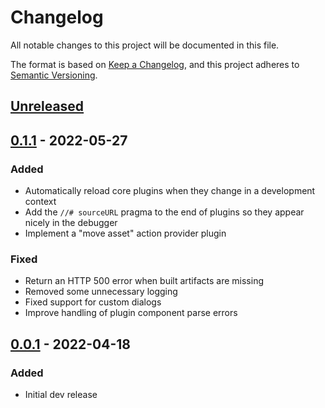 # Changelog

All notable changes to this project will be documented in this file.

The format is based on [Keep a Changelog](https://keepachangelog.com/en/1.0.0/),
and this project adheres to [Semantic Versioning](https://semver.org/spec/v2.0.0.html).

## [Unreleased]

## [0.1.1] - 2022-05-27

### Added

- Automatically reload core plugins when they change in a development context
- Add the `//# sourceURL` pragma to the end of plugins so they appear nicely in the debugger
- Implement a "move asset" action provider plugin

### Fixed

- Return an HTTP 500 error when built artifacts are missing
- Removed some unnecessary logging
- Fixed support for custom dialogs
- Improve handling of plugin component parse errors

## [0.0.1] - 2022-04-18

### Added

- Initial dev release

[unreleased]: https://github.com/symbioquine/farmOS_asset_link/compare/unbuilt-v0.1.1...HEAD
[0.1.1]: https://github.com/symbioquine/farmOS_asset_link/compare/unbuilt-v0.0.1...unbuilt-v0.1.1
[0.0.1]: https://github.com/symbioquine/farmOS_asset_link/releases/tag/unbuilt-v0.0.1
